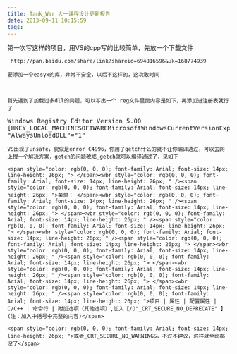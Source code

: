 ```yaml
---
title: Tank_War 大一课程设计更新报告
date: 2013-09-11 10:15:59
tags:
---
```


第一次写这样的项目，用VS的cpp写的比较简单，先放一个下载文件

	 http://pan.baidu.com/share/link?shareid=694816596&uk=168774939 

	要添加一个easyx的库，非常不安全，以后不这样的，这次敢时间

	 

	首先遇到了加载过多dll的问题，可以写出一个.reg文件里面内容是如下，再添加进注册表就行了

<pre class="brush:other">
Windows Registry Editor Version 5.00
[HKEY_LOCAL_MACHINESOFTWAREMicrosoftWindowsCurrentVersionExplorer]
"AlwaysUnloadDLL"="1"</pre>

	 

	VS出现了unsafe，貌似是error C4996，你用了getch什么的就不让你编译通过，可以去网上搜一个解决方案，getch的问题改成_getch就可以编译通过了，见如下

	<span style="color: rgb(0, 0, 0); font-family: Arial; font-size: 14px; line-height: 26px; "> </span><wbr style="color: rgb(0, 0, 0); font-family: Arial; font-size: 14px; line-height: 26px; " /><span style="color: rgb(0, 0, 0); font-family: Arial; font-size: 14px; line-height: 26px; ">菜单： </span><wbr style="color: rgb(0, 0, 0); font-family: Arial; font-size: 14px; line-height: 26px; " /><span style="color: rgb(0, 0, 0); font-family: Arial; font-size: 14px; line-height: 26px; "> </span><wbr style="color: rgb(0, 0, 0); font-family: Arial; font-size: 14px; line-height: 26px; " /><span style="color: rgb(0, 0, 0); font-family: Arial; font-size: 14px; line-height: 26px; "> </span><wbr style="color: rgb(0, 0, 0); font-family: Arial; font-size: 14px; line-height: 26px; " /><span style="color: rgb(0, 0, 0); font-family: Arial; font-size: 14px; line-height: 26px; "> </span><wbr style="color: rgb(0, 0, 0); font-family: Arial; font-size: 14px; line-height: 26px; " /><span style="color: rgb(0, 0, 0); font-family: Arial; font-size: 14px; line-height: 26px; "> </span><wbr style="color: rgb(0, 0, 0); font-family: Arial; font-size: 14px; line-height: 26px; " /><span style="color: rgb(0, 0, 0); font-family: Arial; font-size: 14px; line-height: 26px; "> </span><wbr style="color: rgb(0, 0, 0); font-family: Arial; font-size: 14px; line-height: 26px; " /><span style="color: rgb(0, 0, 0); font-family: Arial; font-size: 14px; line-height: 26px; ">项目 | 属性 | 配置属性 | C/C++ | 命令行 | 附加选项（其他选项）,加入【/D"_CRT_SECURE_NO_DEPRECATE" 】(注：加入中括号中完整的内容)</span>

	<span style="color: rgb(0, 0, 0); font-family: Arial; font-size: 14px; line-height: 26px; ">或者_CRT_SECURE_NO_WARNINGS，不过不建议，这样就全部都没了</span>

	 